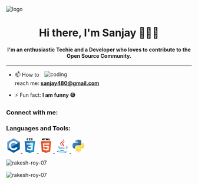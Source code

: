 ![logo](https://github.com/user-attachments/assets/c6112d32-865f-4d6c-a10c-0c65790040f7)


<h1 align="center">Hi there, I'm Sanjay 🙋🏽‍♂️</h1>
<h4 align="center">I'm an enthusiastic Techie and a Developer who loves to contribute to the Open Source Community.</h4>
<hr>

<img align="right" alt="coding" width="400" src="https://user-images.githubusercontent.com/55389276/140866485-8fb1c876-9a8f-4d6a-98dc-08c4981eaf70.gif">

- 📫 How to reach me: **sanjay480@gmail.com**

- ⚡ Fun fact: **I am funny 😅**

<h3 align="left">Connect with me:</h3>
<p align="left">
  <!-- You can add your social links here -->
</p>

<h3 align="left">Languages and Tools:</h3>
<p align="left"> 
  <a href="https://www.cprogramming.com/" target="_blank" rel="noreferrer"> 
    <img src="https://raw.githubusercontent.com/devicons/devicon/master/icons/c/c-original.svg" alt="c" width="40" height="40"/> 
  </a> 
  <a href="https://www.w3schools.com/css/" target="_blank" rel="noreferrer"> 
    <img src="https://raw.githubusercontent.com/devicons/devicon/master/icons/css3/css3-original-wordmark.svg" alt="css3" width="40" height="40"/> 
  </a> 
  <a href="https://www.w3.org/html/" target="_blank" rel="noreferrer"> 
    <img src="https://raw.githubusercontent.com/devicons/devicon/master/icons/html5/html5-original-wordmark.svg" alt="html5" width="40" height="40"/> 
  </a> 
  <a href="https://www.java.com" target="_blank" rel="noreferrer"> 
    <img src="https://raw.githubusercontent.com/devicons/devicon/master/icons/java/java-original.svg" alt="java" width="40" height="40"/> 
  </a> 
  <a href="https://www.python.org" target="_blank" rel="noreferrer"> 
    <img src="https://raw.githubusercontent.com/devicons/devicon/master/icons/python/python-original.svg" alt="python" width="40" height="40"/> 
  </a> 
</p>

<p>
  <img align="center" src="https://github-readme-stats.vercel.app/api/top-langs?username=rakesh-roy-07&show_icons=true&locale=en&layout=compact" alt="rakesh-roy-07" />
</p>

<p>
  <img align="center" src="https://github-readme-streak-stats.herokuapp.com/?user=rakesh-roy-07&" alt="rakesh-roy-07" />
</p>
